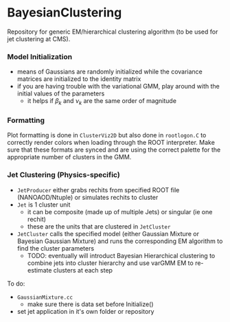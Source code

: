 # BayesianClustering
Repository for generic EM/hierarchical clustering algorithm (to be used for jet clustering at CMS).


### Model Initialization
- means of Gaussians are randomly initialized while the covariance matrices are initialized to the identity matrix
- if you are having trouble with the variational GMM, play around with the initial values of the parameters
	- it helps if $\beta_k$ and $\nu_k$ are the same order of magnitude 

### Formatting
Plot formatting is done in `ClusterViz2D` but also done in `rootlogon.C` to correctly render colors when loading through the ROOT interpreter. Make sure that these formats are synced and are using the correct palette for the appropriate number of clusters in the GMM.


### Jet Clustering (Physics-specific)
- `JetProducer` either grabs rechits from specified ROOT file (NANOAOD/Ntuple) or simulates rechits to cluster
- `Jet` is 1 cluster unit
	- it can be composite (made up of multiple Jets) or singular (ie one rechit)
	- these are the units that are clustered in `JetCluster` 
- `JetCluster` calls the specified model (either Gaussian Mixture or Bayesian Gaussian Mixture) and runs the corresponding EM algorithm to find the cluster parameters
	- TODO: eventually will introduct Bayesian Hierarchical clustering to combine jets into cluster hierarchy and use varGMM EM to re-estimate clusters at each step

To do:
- `GaussianMixture.cc`
	- make sure there is data set before Initialize()
- set jet application in it's own folder or repository
